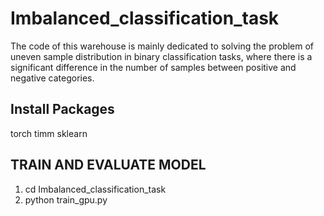 # Imbalanced_classification_task
The code of this warehouse is mainly dedicated to solving the problem of uneven sample distribution in binary classification tasks, where there is a significant difference in the number of samples between positive and negative categories.

## Install Packages
torch timm sklearn

## TRAIN AND EVALUATE MODEL
1. cd Imbalanced_classification_task
2. python train_gpu.py

